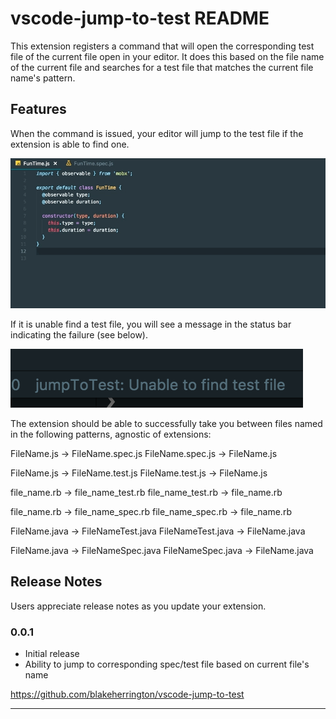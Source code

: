 # vscode-jump-to-test README

This extension registers a command that will open the corresponding test file of the current file open in your editor. It does this based on the file name of the current file and searches for a test file that matches the current file name's pattern.

## Features

When the command is issued, your editor will jump to the test file if the extension is able to find one.

<img src='src/images/jump-to-test.gif'>

If it is unable find a test file, you will see a message in the status bar indicating the failure (see below).

<img src='src/images/notfound.png'>

The extension should be able to successfully take you between files named in the following patterns, agnostic of extensions:

FileName.js -> FileName.spec.js
FileName.spec.js -> FileName.js

FileName.js -> FileName.test.js
FileName.test.js -> FileName.js

file_name.rb -> file_name_test.rb
file_name_test.rb -> file_name.rb

file_name.rb -> file_name_spec.rb
file_name_spec.rb -> file_name.rb

FileName.java -> FileNameTest.java
FileNameTest.java -> FileName.java

FileName.java -> FileNameSpec.java
FileNameSpec.java -> FileName.java

## Release Notes

Users appreciate release notes as you update your extension.

### 0.0.1

- Initial release
- Ability to jump to corresponding spec/test file based on current file's name

https://github.com/blakeherrington/vscode-jump-to-test

-----------------------------------------------------------------------------------------------------------
